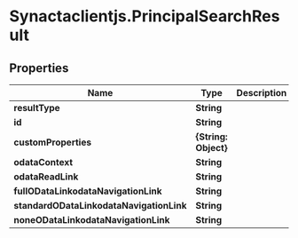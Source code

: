 # Synactaclientjs.PrincipalSearchResult

## Properties
Name | Type | Description | Notes
------------ | ------------- | ------------- | -------------
**resultType** | **String** |  | [optional] 
**id** | **String** |  | [optional] 
**customProperties** | **{String: Object}** |  | [optional] 
**odataContext** | **String** |  | [optional] 
**odataReadLink** | **String** |  | [optional] 
**fullODataLinkodataNavigationLink** | **String** |  | [optional] 
**standardODataLinkodataNavigationLink** | **String** |  | [optional] 
**noneODataLinkodataNavigationLink** | **String** |  | [optional] 


